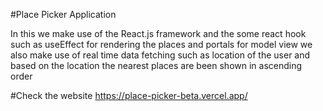 #Place Picker Application

In this we make use of the React.js framework and the some react hook such as useEffect for rendering the places and portals for 
model view we also make use of real time data fetching such as location of the user and based on the location the nearest places are been shown in 
ascending order

#Check the website
https://place-picker-beta.vercel.app/
